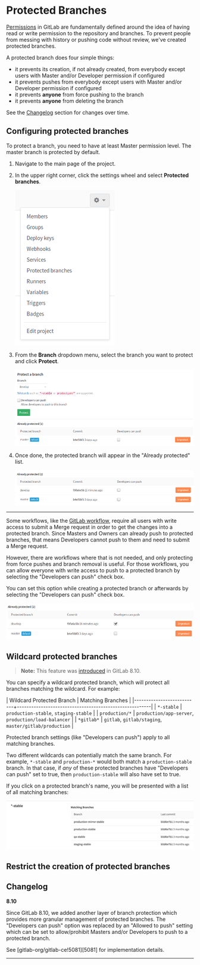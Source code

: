 # Protected Branches

[Permissions](../permissions.md) in GitLab are fundamentally defined around the
idea of having read or write permission to the repository and branches. To
prevent people from messing with history or pushing code without review, we've
created protected branches.

A protected branch does four simple things:

- it prevents its creation, if not already created, from everybody except users
  with Master and/or Developer permission if configured
- it prevents pushes from everybody except users with Master and/or Developer
  permission if configured
- it prevents **anyone** from force pushing to the branch
- it prevents **anyone** from deleting the branch

See the [Changelog](#changelog) section for changes over time.

## Configuring protected branches

To protect a branch, you need to have at least Master permission level. The
master branch is protected by default.

1. Navigate to the main page of the project.
1. In the upper right corner, click the settings wheel and select **Protected branches**.

    ![Project settings list](img/project_settings_list.png)

1. From the **Branch** dropdown menu, select the branch you want to protect and
   click **Protect**.

    ![Protected branches page](img/protected_branches_page.png)

1. Once done, the protected branch will appear in the "Already protected" list.

    ![Protected branches list](img/protected_branches_list.png)

---

Some workflows, like the [GitLab workflow](../../workflow/gitlab_flow.md),
require all users with write access to submit a Merge request in order to get
the changes into a protected branch. Since Masters and Owners can already push
to protected branches, that means Developers cannot push to them and need to
submit a Merge request.

However, there are workflows where that is not needed, and only protecting from
force pushes and branch removal is useful. For those workflows, you can allow
everyone with write access to push to a protected branch by selecting the
"Developers can push" check box.

You can set this option while creating a protected branch or afterwards by
selecting the "Developers can push" check box.

![Developers can push](img/protected_branches_devs_can_push.png)

## Wildcard protected branches

>**Note:**
This feature was [introduced][ce-4665] in GitLab 8.10.

You can specify a wildcard protected branch, which will protect all branches
matching the wildcard. For example:

| Wildcard Protected Branch | Matching Branches                                      |
|---------------------------+--------------------------------------------------------|
| `*-stable`                | `production-stable`, `staging-stable`                  |
| `production/*`            | `production/app-server`, `production/load-balancer`    |
| `*gitlab*`                | `gitlab`, `gitlab/staging`, `master/gitlab/production` |

Protected branch settings (like "Developers can push") apply to all matching
branches.

Two different wildcards can potentially match the same branch. For example,
`*-stable` and `production-*` would both match a `production-stable` branch.
In that case, if _any_ of these protected branches have "Developers can push"
set to true, then `production-stable` will also have set to true.

If you click on a protected branch's name, you will be presented with a list of
all matching branches:

![Protected branch matches](img/protected_branches_matches.png)

## Restrict the creation of protected branches

## Changelog

**8.10**

Since GitLab 8.10, we added another layer of branch protection which provides
more granular management of protected branches. The "Developers can push"
option was replaced by an "Allowed to push" setting which can be set to
allow/prohibit Masters and/or Developers to push to a protected branch.

See [gitlab-org/gitlab-ce!5081][5081] for implementation details.

---

[ce-4665]: https://gitlab.com/gitlab-org/gitlab-ce/merge_requests/4665
[ce-5081]: https://gitlab.com/gitlab-org/gitlab-ce/merge_requests/5081
